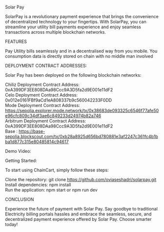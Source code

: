 Solar Pay

SolarPay is a revolutionary payment experience that brings the convenience of decentralized technology to your fingertips. With SolarPay, you can streamline your utility bill payments experience and enjoy seamless transactions across multiple blockchain networks.

FEATURES

Pay Utility bills seamlessly and in a decentralised way from you mobile. You consumption data is directly stored on chain with no middle man involved

DEPLOYMENT CONTRACT ADDRESSES:<br/>

Solar Pay has been deployed on the following blockchain networks:<br/>

Chiliz Deployment Contract Address: 0xA399DF3EE808DAa98Ccc9A3D5fa2d9E001e11dF2    <br/>
Celo Deployment Contract Address:  0x012e0161FBf9aCd1eA808337b9c560042233F0DD <br/>
Mode Deployment Contract Address:  https://sepolia.explorer.mode.network/tx/0x38683de093325c6546f77afe50e96cfc809c34df3ae6c849233d24974b82a746 <br/>
Arbitrum Deployment Contract Address: 0xA399DF3EE808DAa98Ccc9A3D5fa2d9E001e11dF2 <br/>
Base : https://base-sepolia.blockscout.com/tx/0xb28a8925d656bd780881e3af2247c361fc4b1bba1d877c315e80485814c94617 <br/>

Demo Video: 


Getting Started:

To start using ChainCart, simply follow these steps:

Clone the repository: git clone https://github.com/oviaseshadri/solarpay.git <br/>
Install dependencies: npm install <br/>
Run the application: npm start or npm run dev <br/>

CONCLUSION

Experience the future of payment with Solar Pay. Say goodbye to traditional Electricity billing portals hassles and embrace the seamless, secure, and decentralized payment experience offered by Solar Pay. Choose smarter today!



